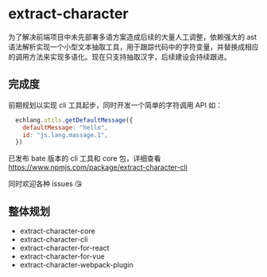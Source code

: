 # extract-character
为了解决前端项目中未先部署多语方案造成后续的大量人工调整，依赖强大的 ast 语法解析实现一个小型文本抽取工具，用于跟踪代码中的字符变量，并替换成相应的调用方法来实现多语化。现在只支持抽取汉字，后续建设会持续跟进。
## 完成度
前期规划以实现 cli 工具起步，同时开发一个简单的字符调用 API 如：
```js
  echlang.utils.getDefaultMessage({
    defaultMessage: "hello",
    id: "js.lang.massage.1",
  })
```
已发布 bate 版本的 cli 工具和 core 包，详细查看 https://www.npmjs.com/package/extract-character-cli

同时欢迎各种 issues 😘

## 整体规划
- extract-character-core
- extract-character-cli
- extract-character-for-react
- extract-character-for-vue
- extract-character-webpack-plugin
